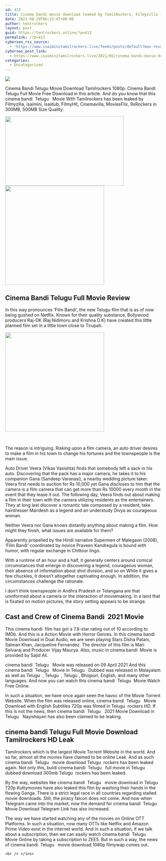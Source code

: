 ```yaml
---
id: 413
title: Cinema bandi movie download leaked by TamilRockers, Filmyzilla 1080p
date: 2021-08-29T06:23:47+00:00
author: tentrockers
layout: post
guid: https://tentrockers.online/?p=413
permalink: /?p=413
cyberseo_rss_source:
  - 'https://www.isaiminitamilrockers.live/feeds/posts/default?max-results=150&start-index=1'
cyberseo_post_link:
  - https://www.isaiminitamilrockers.live/2021/05/cinema-bandi-movie-download-leaked-by.html
categories:
  - Uncategorized
---
```

<div class="media_block">
  <img src="https://1.bp.blogspot.com/-YWyF6o1NMus/YJ83O6ihEBI/AAAAAAAAAyg/slgOMiPhF949zeTdTh2K8y_UhJcFrwkhQCLcBGAsYHQ/s72-w384-h224-c/Cinema-Bandi-Movie-Review-Rating.jpg" class="media_thumbnail" />
</div>

<meta content="Cinema Bandi Telugu Movie Download Tamilrockers 1080p: Cinema Bandi Telugu Full Movie Free Download in this article. And do you know that th..." name="twitter:description" />

  


<center>
</center>

Cinema Bandi Telugu Movie Download Tamilrockers 1080p: Cinema Bandi Telugu Full Movie Free Download in this article. And do you know that this cinema bandi&nbsp; Telugu&nbsp; &nbsp;Movie With Tamilrockers has been leaked by Filmyzilla, isaimini, isaidub, FilmyHit, Cinemavilla, MoviesFlix, 9xRockers in 300MB, 500MB Size Quality.

<ins data-width="300" data-height="250" class="i680761486e" data-domain="//bonepa.com" data-affquery="/a00ce2399d/680761486e/?placementName=default"></ins>

<div class="separator">
  <a href="https://1.bp.blogspot.com/-YWyF6o1NMus/YJ83O6ihEBI/AAAAAAAAAyg/slgOMiPhF949zeTdTh2K8y_UhJcFrwkhQCLcBGAsYHQ/s1200/Cinema-Bandi-Movie-Review-Rating.jpg"><img loading="lazy" border="0" data-original-height="700" data-original-width="1200" height="224" src="https://1.bp.blogspot.com/-YWyF6o1NMus/YJ83O6ihEBI/AAAAAAAAAyg/slgOMiPhF949zeTdTh2K8y_UhJcFrwkhQCLcBGAsYHQ/w384-h224/Cinema-Bandi-Movie-Review-Rating.jpg" width="384" /></a>
</div>



<div class="separator">
  <a href="https://bonepa.com/1d8ec7348b/66a1bb964e/?placementName=default" target="_blank" rel="noopener"><img border="0" data-original-height="166" data-original-width="800" src="https://1.bp.blogspot.com/-BE4RcLDnGy0/YJ83U6l2lxI/AAAAAAAAAyk/rK93ra-mrzYoURMglMEpMSMbjJvjZuAegCLcBGAsYHQ/s320/unnamed.gif" width="320" /></a>
</div>

<ins class="o89f41f8b44" data-affquery="/81dee8bcaf/89f41f8b44/?placementName=default" data-domain="//aaaaaco.com" data-height="0" data-width="0"></p> 


  <h2>
    <span>Cinema Bandi Telugu Full Movie Review</span><span class="ez-toc-section-end"></span>
  </h2>



  <p>
    <span>In this way pronounces ‘Film Bandi’, the new Telugu film that is as of now being gushed on Netflix. Known for their quality substance, Bollywood producers Raj-DK (Raj Nidimoru and Krishna D.K) have created this little planned film set in a little town close to Tirupati.&nbsp;</span>
  </p>



  <div class="separator">
    <a href="https://bonepa.com/1d8ec7348b/66a1bb964e/?placementName=default" target="_blank" rel="noopener"><img border="0" data-original-height="166" data-original-width="800" src="https://1.bp.blogspot.com/-PIC5QYhD2pg/YJ83nK2TaII/AAAAAAAAAyw/xZMVX_DJSd8JerEd45M38uc2oqZ3w4czACLcBGAsYHQ/s320/unnamed.gif" width="320" /></a>
  </div>



  <p>
    <span><br /></span><ins class="o89f41f8b44" data-affquery="/81dee8bcaf/89f41f8b44/?placementName=default" data-domain="//aaaaaco.com" data-height="0" data-width="0"></ins><ins class="o89f41f8b44" data-affquery="/81dee8bcaf/89f41f8b44/?placementName=default" data-domain="//aaaaaco.com" data-height="0" data-width="0"></ins>
  </p>



  <p>
    <span>The reason is intriguing. Risking upon a film camera, an auto driver desires to make a film in his town&nbsp;</span>to change his fortunes and the townspeople is the main issue.&nbsp;
  </p>



  <p>
    <span>Auto Driver Veera (Vikas Vasishta) finds that somebody left a sack in his auto. Discovering that the pack has a major camera, he takes it to his companion Gana (Sandeep Varanasi), a nearby wedding picture taker. Veera first needs to auction for Rs 10,000 yet Gana discloses to him that the camera is a film camera that can get more than Rs 10000 every month in the event that they lease it out. The following day, Veera finds out about making a film in their town with the camera utilizing residents as the entertainers. They at long last discover a romantic tale composed by a resident, take hairdresser Maridesh as a legend and an understudy Divya as courageous woman.&nbsp;</span>
  </p>



  <p>
    <span>Neither Veera nor Gana knows distantly anything about making a film. How might they finish, what issues are available for them?&nbsp;</span>
  </p>



  <p>
    <span>Apparently propelled by the Hindi narrative Supermen of Malegaon (2008), ‘Film Bandi’ coordinated by novice Praveen Kandregula is bound with humor, with regular exchange in Chittoor lingo.&nbsp;</span>
  </p>



  <p>
    <span>With a runtime of an hour and a half, it generally centers around comical circumstances that emerge in discovering a legend, courageous woman, their absence of information about shot division, and so on While it gives a few chuckles, it doesn’t altogether captivating enough. In addition, the circumstances challenge the rationale.&nbsp;</span><ins class="o89f41f8b44" data-affquery="/81dee8bcaf/89f41f8b44/?placementName=default" data-domain="//aaaaaco.com" data-height="0" data-width="0"></ins>
  </p>



  <p>
    <ins class="o89f41f8b44" data-affquery="/81dee8bcaf/89f41f8b44/?placementName=default" data-domain="//aaaaaco.com" data-height="0" data-width="0"></ins>
  </p>



  <p>
    <span>I don’t think townspeople in Andhra Pradesh or Telangana are that uninformed about a camera or the interaction of moviemaking. In a land that is fixated on motion pictures, the story setting appears to be strange.&nbsp;</span>
  </p>



  <h2>
    <span class="ez-toc-section" id="Cast_and_Crew_of_Cinema_Bandi_2021_Movie"></span><span>Cast and Crew of Cinema Bandi&nbsp; 2021 Movie</span><span class="ez-toc-section-end"></span>
  </h2>



  <p>
    <ins class="o89f41f8b44" data-affquery="/81dee8bcaf/89f41f8b44/?placementName=default" data-domain="//aaaaaco.com" data-height="0" data-width="0"></ins>
  </p>



  <p>
    <span>This cinema bandi&nbsp; film has got a 7.8-star rating out of 10 according to IMDb. And this is a Action Movie with Horror Genres. In this cinema bandi&nbsp; Movie Download in Dual Audio, we are seen playing Stars</span>&nbsp;<span>Disha Patani, Salman Khan, Jacqueline Fernandez</span><span>.</span><span>&nbsp;The director of this film is Mari Selvaraj and Producer&nbsp;</span><span>Vijay Maurya</span><span>. Also, music in cinema bandi&nbsp; Movie is provided by</span>&nbsp;<span>Sajid Ali.</span>
  </p>



  <p>
    <span>cinema bandi&nbsp; Telugu &nbsp; Movie was released on 09 April 2021 And this cinema bandi&nbsp; Telugu &nbsp; Movie in Telugu &nbsp; Dubbed was released in Malayalam as well as Telugu&nbsp; , Telugu&nbsp; , Telugu , Bhojpuri, English, and many other languages. And now you can watch this&nbsp;</span><span>cinema bandi&nbsp; Telugu&nbsp; Movie Watch Free Online.</span>
  </p>



  <p>
    <span>In such a situation, we have once again seen the havoc of the Movie Torrent Website. When the film was released online, cinema bandi&nbsp; Telugu &nbsp; Movie Download with English Subtitles 720p was filmed in Telugu&nbsp; rockers HD. If this is not the news, then cinema bandi&nbsp; Telugu &nbsp; 2021 Movie Download in Telugu &nbsp; Nayishayari has also been claimed to be leaking.</span>
  </p>



  <h2>
    <span class="ez-toc-section" id="cinema_bandi_Telugu_Full_Movie_Download_Tamilrockers_HD_Leak"></span><span>cinema bandi Telugu Full Movie Download Tamilrockers HD Leak</span><span class="ez-toc-section-end"></span>
  </h2>



  <p>
    <span>Tamilrockers which is the largest Movie Torrent Website in the world. And so far, almost all the movies have claimed to be online Leak. And as such cinema bandi&nbsp; Telugu &nbsp; movie download Telugu&nbsp; rockers has been leaked again. Not only this, buldi cinema bandi&nbsp; Telugu &nbsp; full movie in Telugu &nbsp; dubbed download 300mb Telugu&nbsp; rockers has been leaked.</span>
  </p>



  <p>
    <span>By the way, websites like cinema bandi&nbsp; Telugu &nbsp; movie download in Telugu &nbsp; 720p Kuttymovies have also leaked this film by washing their hands in the flowing Ganga. There is a strict legal race in all countries regarding stalled movie downloads. Still, the piracy falcon does not come. And now when Telegram came into the market, now the demand for cinema bandi&nbsp; Telugu &nbsp; Movie Download Telegram Link has also increased.</span>
  </p>



  <p>
    <span>The way we have started watching any of the movies on Online OTT Platforms. In such a situation, now many OTTs like Netflix and Amazon Prime Video exist in the internet world. And in such a situation, if we talk about a subscription, then we can easily watch cinema bandi&nbsp; Telugu &nbsp; Movie Online by taking a subscription to ZEE5. But in such a way, the news of cinema bandi&nbsp; Telugu &nbsp; movie download 1080p filmywap comes out.</span>
  </p>



  <p>
    <center>
    </center>
    
    <br /> </ins>
  </p>